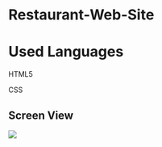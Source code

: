 <h1> Restaurant-Web-Site </h1>

<h1> Used Languages </h1>

HTML5

CSS

<h2> Screen View </h2>

![](images/screen.gif)
